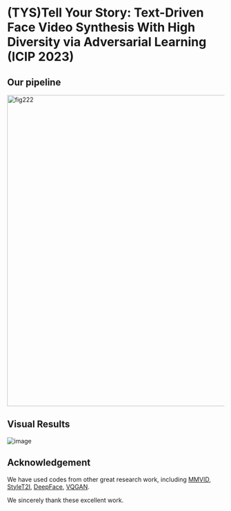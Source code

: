 # (TYS)Tell Your Story: Text-Driven Face Video Synthesis With High Diversity via Adversarial Learning (ICIP 2023)

## Our pipeline
<img width="721" alt="fig222" src="https://github.com/sunmeng7/TYS/assets/50901976/dd6f03f5-d209-41ce-a051-19e27b2fb984">


## Visual Results
![image](https://github.com/sunmeng7/TYS/tree/master/picture/readme.gif)

## Acknowledgement
We have used codes from other great research work, including 
[MMVID](https://github.com/snap-research/MMVID), 
[StyleT2I](https://github.com/zhihengli-UR/StyleT2I),
[DeepFace](https://github.com/serengil/deepface), 
[VQGAN](https://github.com/CompVis/taming-transformers).

We sincerely thank these excellent work.
